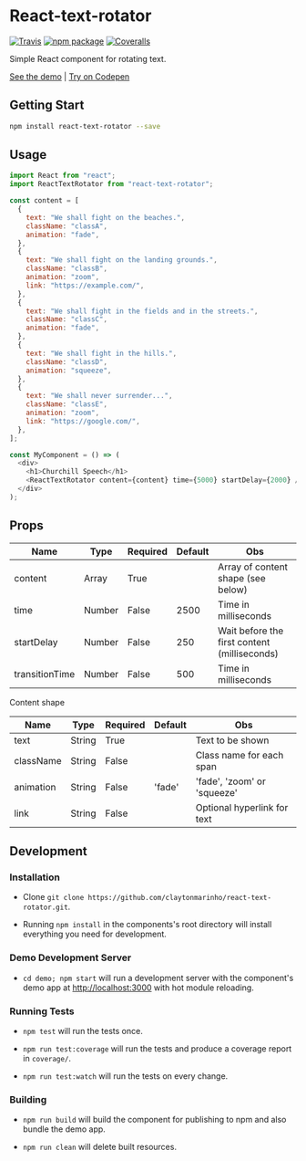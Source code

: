 # React-text-rotator

[![Travis][build-badge]][build]
[![npm package][npm-badge]][npm]
[![Coveralls][coveralls-badge]][coveralls]

Simple React component for rotating text.

[build-badge]: https://img.shields.io/travis/claytonmarinho/react-text-rotator/master.png?style=flat-square
[build]: https://travis-ci.org/claytonmarinho/react-text-rotator
[npm-badge]: https://img.shields.io/npm/v/npm-package.png?style=flat-square
[npm]: https://www.npmjs.org/package/npm-package
[coveralls-badge]: https://img.shields.io/coveralls/claytonmarinho/react-text-rotator/master.png?style=flat-square
[coveralls]: https://coveralls.io/github/claytonmarinho/react-text-rotator

[See the demo](https://claytonmarinho.github.io/react-text-rotator/) | [Try on Codepen](https://codepen.io/claytonmarinho/pen/gOwLgNR)

## Getting Start

```bash
npm install react-text-rotator --save
```

## Usage

```javascript
import React from "react";
import ReactTextRotator from "react-text-rotator";

const content = [
  {
    text: "We shall fight on the beaches.",
    className: "classA",
    animation: "fade",
  },
  {
    text: "We shall fight on the landing grounds.",
    className: "classB",
    animation: "zoom",
    link: "https://example.com/",
  },
  {
    text: "We shall fight in the fields and in the streets.",
    className: "classC",
    animation: "fade",
  },
  {
    text: "We shall fight in the hills.",
    className: "classD",
    animation: "squeeze",
  },
  {
    text: "We shall never surrender...",
    className: "classE",
    animation: "zoom",
    link: "https://google.com/",
  },
];

const MyComponent = () => (
  <div>
    <h1>Churchill Speech</h1>
    <ReactTextRotator content={content} time={5000} startDelay={2000} />
  </div>
);
```

## Props

| Name           | Type   | Required | Default | Obs                                          |
| -------------- | ------ | -------- | ------- | -------------------------------------------- |
| content        | Array  | True     |         | Array of content shape (see below)           |
| time           | Number | False    | 2500    | Time in milliseconds                         |
| startDelay     | Number | False    | 250     | Wait before the first content (milliseconds) |
| transitionTime | Number | False    | 500     | Time in milliseconds                         |

Content shape

| Name      | Type   | Required | Default | Obs                         |
| --------- | ------ | -------- | ------- | --------------------------- |
| text      | String | True     |         | Text to be shown            |
| className | String | False    |         | Class name for each span    |
| animation | String | False    | 'fade'  | 'fade', 'zoom' or 'squeeze' |
| link      | String | False    |         | Optional hyperlink for text |

## Development

### Installation

- Clone `git clone https://github.com/claytonmarinho/react-text-rotator.git`.

- Running `npm install` in the components's root directory will install everything you need for development.

### Demo Development Server

- `cd demo; npm start` will run a development server with the component's demo app at [http://localhost:3000](http://localhost:3000) with hot module reloading.

### Running Tests

- `npm test` will run the tests once.

- `npm run test:coverage` will run the tests and produce a coverage report in `coverage/`.

- `npm run test:watch` will run the tests on every change.

### Building

- `npm run build` will build the component for publishing to npm and also bundle the demo app.

- `npm run clean` will delete built resources.
